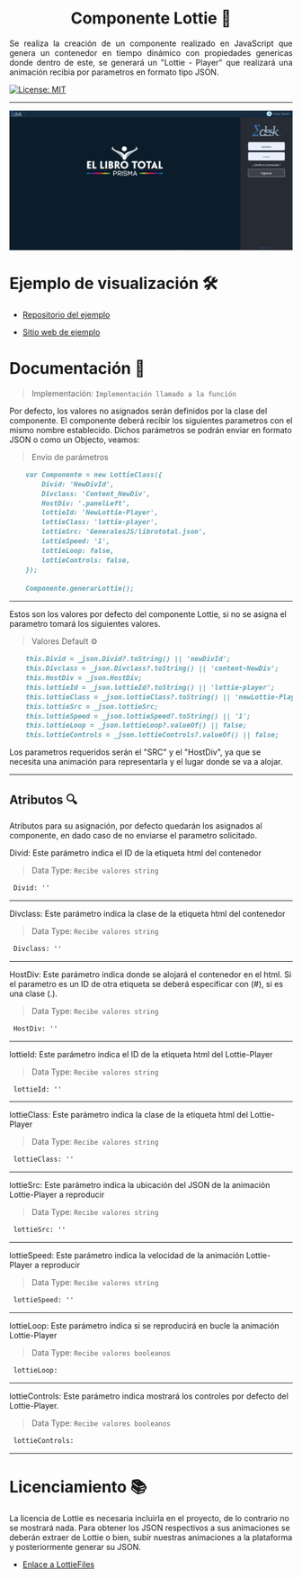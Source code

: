 
<h1 align="center">Componente Lottie 🚀</h1>



<p align="justify">Se realiza la creación de un componente realizado en JavaScript que genera un contenedor en tiempo dinámico con propiedades genericas donde dentro de este, se generará un "Lottie - Player" que realizará una animación recibia por parametros en formato tipo JSON.</p>

<a align="left" href="#" target="_blank">
    <img alt="License: MIT" src="https://img.shields.io/badge/License-GPL-yellow.svg" />
 </a>
<hr>
 <img align="center" alt="Imagen Ejemplo" src="https://github.com/ApidriuC/LottieGenerate/blob/main/Prueba.PNG" />
 
 # Ejemplo de visualización 🛠
 
  - <a href="https://github.com/ApidriuC/LottieExample" alt="">Repositorio del ejemplo</a>
 
 - <a href="https://apidriuc.github.io/LottieExample/" alt="">Sitio web de ejemplo</a>
 
 
 # Documentación 🤔

> Implementación: ` Implementación llamado a la función `

Por defecto, los valores no asignados serán definidos por la clase del componente. El componente deberá recibir los siguientes parametros con el mismo nombre establecido. Dichos parámetros se podrán enviar en formato JSON o como un Objecto, veamos:

> Envio de parámetros

```md
    var Componente = new LottieClass({
        Divid: 'NewDivId',
        Divclass: 'Content_NewDiv',
        HostDiv: '.panelLeft',
        lottieId: 'NewLottie-Player',
        lottieClass: 'lottie-player',
        lottieSrc: 'GeneralesJS/librototal.json',
        lottieSpeed: '1',
        lottieLoop: false,
        lottieControls: false,
    });

    Componente.generarLottie();
```
<hr>

Estos son los valores por defecto del componente Lottie, si no se asigna el parametro tomará los siguientes valores. 

> Valores Default ⚙️

```md
    this.Divid = _json.Divid?.toString() || 'newDivId';
    this.Divclass = _json.Divclass?.toString() || 'content-NewDiv';
    this.HostDiv = _json.HostDiv;
    this.lottieId = _json.lottieId?.toString() || 'lottie-player';
    this.lottieClass = _json.lottieClass?.toString() || 'newLottie-Player';
    this.lottieSrc = _json.lottieSrc;
    this.lottieSpeed = _json.lottieSpeed?.toString() || '1';
    this.lottieLoop = _json.lottieLoop?.valueOf() || false;
    this.lottieControls = _json.lottieControls?.valueOf() || false; 
```

Los parametros requeridos serán el "SRC" y el "HostDiv", ya que se necesita una animación para representarla y el lugar donde se va a alojar.

<hr>

## Atributos 🔍

Atributos para su asignación, por defecto quedarán los asignados al componente, en dado caso de no enviarse el parametro solicitado.
 
Divid: Este parámetro indica el ID de la etiqueta html del contenedor
 
 > Data Type: ` Recibe valores string `
 
```md
 Divid: ''
```

<hr>

Divclass: Este parámetro indica la clase de la etiqueta html del contenedor
 
 > Data Type: ` Recibe valores string `
 
```md
 Divclass: ''
```

<hr>

HostDiv: Este parámetro indica donde se alojará el contenedor en el html. Si el parametro es un ID de otra etiqueta se deberá especificar con (#), si es una clase (.).
 
 > Data Type: ` Recibe valores string `
 
```md
 HostDiv: ''
```

<hr>

lottieId: Este parámetro indica el ID de la etiqueta html del Lottie-Player
 
 > Data Type: ` Recibe valores string `
 
```md
 lottieId: ''
```

<hr>

lottieClass: Este parámetro indica la clase de la etiqueta html del Lottie-Player
 
 > Data Type: ` Recibe valores string `
 
```md
 lottieClass: ''
```

<hr>

lottieSrc: Este parámetro indica la ubicación del JSON de la animación Lottie-Player a reproducir
 
 > Data Type: ` Recibe valores string `
 
```md
 lottieSrc: ''
```

<hr>

lottieSpeed: Este parámetro indica la velocidad de la animación Lottie-Player a reproducir

> Data Type: ` Recibe valores string `

```md
 lottieSpeed: ''
```

<hr>


lottieLoop: Este parámetro indica si se reproducirá en bucle la animación Lottie-Player 

> Data Type: ` Recibe valores booleanos `
 
```md
 lottieLoop: 
```

<hr>

lottieControls: Este parámetro indica mostrará los controles por defecto del Lottie-Player. 
 
 > Data Type: ` Recibe valores booleanos `
 
```md
 lottieControls: 
```

<hr>

# Licenciamiento 📚

La licencia de Lottie es necesaria incluirla en el proyecto, de lo contrario no se mostrará nada. Para obtener los JSON respectivos a sus animaciones se deberán extraer de Lottie o bien, subir nuestras animaciones a la plataforma y posteriormente generar su JSON.

- <a alt="" href="https://lottiefiles.com/">Enlace a LottieFiles</a>

